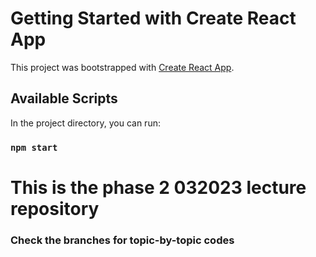 # Getting Started with Create React App

This project was bootstrapped with [Create React App](https://github.com/facebook/create-react-app).

## Available Scripts

In the project directory, you can run:

### `npm start`

# This is the phase 2 032023 lecture repository

### Check the branches for topic-by-topic codes
